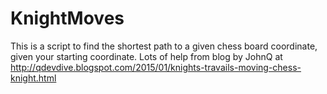 # KnightMoves
This is a script to find the shortest path to a given chess board coordinate, given your starting coordinate. Lots of help from blog by JohnQ at http://qdevdive.blogspot.com/2015/01/knights-travails-moving-chess-knight.html